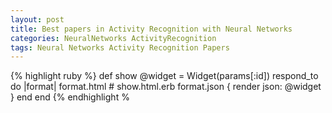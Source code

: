 ```yaml
---
layout: post
title: Best papers in Activity Recognition with Neural Networks
categories: NeuralNetworks ActivityRecognition
tags: Neural Networks Activity Recognition Papers
---
```


{% highlight ruby %}
def show
  @widget = Widget(params[:id])
  respond_to do |format|
    format.html # show.html.erb
    format.json { render json: @widget }
  end
end
{% endhighlight %
